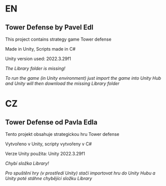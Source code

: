 # EN 
## Tower Defense by Pavel Edl

This project contains strategy game Tower defense

Made in Unity, Scripts made in C#

Unity version used: 2022.3.29f1


*The Library folder is missing!*

*To run the game (in Unity environment) just import the game into Unity Hub and Unity will then download the missing Library folder*

# CZ
## Tower Defense od Pavla Edla
Tento projekt obsahuje strategickou hru Tower defense

Vytvořeno v Unity, scripty vytvořeny v C#

Verze Unity použita: Unity 2022.3.29f1


*Chybí složka Library!*

*Pro spuštění hry (v prostředí Unity) stačí importovat hru do Unity Hubu a Unity poté stáhne chybějící složku Library*
